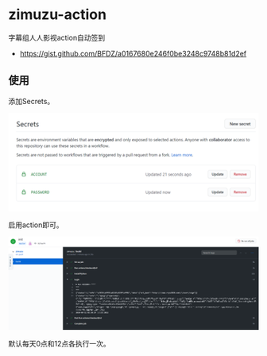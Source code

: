 # zimuzu-action
字幕组人人影视action自动签到

* https://gist.github.com/BFDZ/a0167680e246f0be3248c9748b81d2ef

## 使用

添加Secrets。

![image-20200911102829911](assets/image-20200911102829911.png)

启用action即可。

![image-20200911103300421](assets/image-20200911103300421.png)

默认每天0点和12点各执行一次。